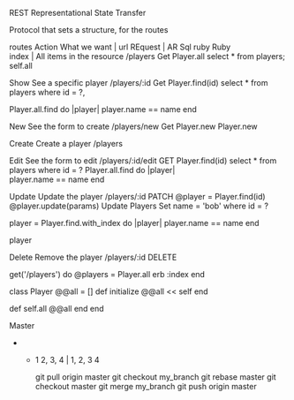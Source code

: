REST
  Representational State Transfer

  Protocol that sets a structure, for the routes

  routes
  Action   What we want                | url         REquest    | AR           Sql          ruby              Ruby                
  index |  All items in the resource     /players      Get      Player.all    select * from players;    self.all

  Show      See a specific player        /players/:id    Get   Player.find(id)  select * from players where id = ?,


  Player.all.find do |player|
    player.name == name
  end

  New       See the form to create     /players/new        Get   Player.new                      Player.new

  Create     Create a player           /players           



  Edit     See the form to edit      /players/:id/edit     GET     Player.find(id)   select * from players where id = ?   Player.all.find do |player|   
  player.name == name
end               

  Update   Update the player        /players/:id          PATCH      @player = Player.find(id)
                                                                     @player.update(params)
   Update Players Set name = 'bob' where id = ?

   player = Player.find.with_index do |player|
     player.name == name
   end

   player

  Delete    Remove the player     /players/:id        DELETE        







get('/players') do
  @players = Player.all
  erb :index
end


class Player
  @@all = []
  def initialize
    @@all << self
  end

  def self.all
    @@all
  end
end




Master
- - 1 2, 3, 4
    |
    1, 2,  3 4

    git pull origin master
    git checkout my_branch
      git rebase master
    git checkout master
    git merge my_branch
    git push origin master
